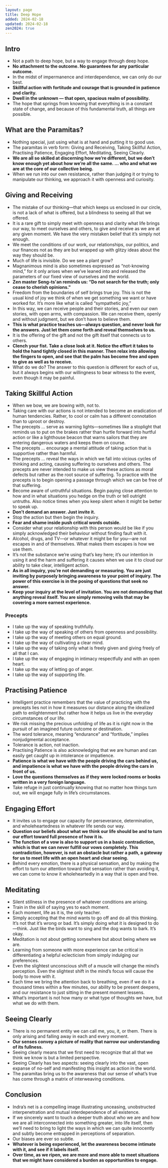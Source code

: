 ```yaml
---
layout: page
title: Deep Hope
added: 2024-02-18
updated: 2024-02-18
zen2024: true
---
```


## Intro

- Not a path to deep hope, but a way to engage through deep hope.
- **No attachment to the outcome. No guarantees for any particular outcome.**
- In the midst of impermanence and interdependence, we can only do our best.
- **Skillful action with fortitude and courage that is grounded in patience and clarity.**
- **Dwell in the unknown — that open, spacious realm of possibility.**
- The hope that springs from knowing that everything is in a constant state of change, and because of this fundamental truth, all things are possible.

## What are the Paramitas?

- Nothing special, just using what is at hand and putting it to good use.
- The paramitas in verb form: Giving and Receiving, Taking Skillful Action, Practising Patience, Engaging Effort, Meditating, Seeing Clearly.
- **We are all so skilled at discerning how we’re different, but we don’t know enough yet about how we’re all the same. ... who and what we are at the core of our collective being.**
- When we run into our own resistance, rather than judging it or trying to manipulate our thinking, we approach it with openness and curiosity.

## Giving and Receiving

- The mistake of our thinking—that which keeps us enclosed in our circle, is not a lack of what is offered, but a blindness to seeing all that we offered.
- It is a rare gift to simply meet with openness and clarity what life brings our way, to meet ourselves and others, to give and receive as we are at any given moment. We have the very mistaken belief that it’s simply not enough.
- We meet the conditions of our work, our relationships, our politics, and our finances not as they are but wrapped up with glitzy ideas about the way they should be.
- Much of life is invisible. Do we see a plant grow?
- Magnanimous mind is also sometimes expressed as “not-knowing mind,” for it only arises when we’ve leaned into and released the parameters of our fixed view of ourselves and the world.
- **Zen master Seng-ts'an reminds us: “Do not search for the truth; only cease to cherish opinions."**
- Freedom from the boundaries of self brings true joy. This is not the usual kind of joy we think of when we get something we want or have worked for. It’s more like what is called “sympathetic joy,”
- In this way, we can receive people and their stories, and even our own stories, with open arms, with compassion. We can receive them, openly and without judgment, but we don’t have to believe them.
- **This is what practice teaches us—always question, and never look for the answers. Just let them come forth and reveal themselves to us.**
- It is the offering of the gift and not the gift itself that connects us to others.
- **Clench your fist. Take a close look at it. Notice the effort it takes to hold the hand tightly closed in this manner. Then relax into allowing the fingers to open, and see that the palm has become free and open to give as well as to receive.**
- What do we do? The answer to this question is different for each of us, but it always begins with our willingness to bear witness to the event, even though it may be painful.

## Taking Skillful Action
  
- When we bow, we are bowing with, not to.
- Taking care with our actions is not intended to become an eradication of human tendencies. Rather, to cool or calm has a different connotation than to uproot or destroy.
- The precepts ... serve as warning lights—sometimes like a stoplight that reminds us to put on the brakes rather than hurtle forward into hurtful action or like a lighthouse beacon that warns sailors that they are entering dangerous waters and keeps them on course.
- The precepts ... encourage a mental attitude of taking action that is supportive rather than harmful.
- The precepts ... reveal the ways in which we fall into vicious cycles of thinking and acting, causing suffering to ourselves and others. The precepts are never intended to make us view these actions as moral defects but rather as the root source of suffering. To practice with the precepts is to begin opening a passage through which we can be free of that suffering.
- Become aware of untruthful situations. Begin paying close attention to how and in what situations you hedge on the truth or tell outright untruths. Also notice times when you keep silent when it might be better to speak up.
- **Don’t demand an answer. Just invite it.**
- Stop the action but then begin the inquiry.
- **Fear and shame inside push critical words outside.**
- Consider what your relationship with this person would be like if you simply acknowledged their behaviour without finding fault with it.
- Alcohol, drugs, and TV—or whatever it might be for you—are not escapes in and of themselves. What makes them escapes is how we use them.
- It’s not the substance we’re using that’s key here; it’s our intention in using it and the harm and suffering it causes when we use it to cloud our ability to take clear, intelligent action.
- **As in all inquiry, you’re not demanding or measuring. You are just inviting by purposely bringing awareness to your point of inquiry. The power of this exercise is in the posing of questions that seek no answer.**
- **Keep your inquiry at the level of invitation. You are not demanding that anything reveal itself. You are simply removing veils that may be covering a more earnest experience.**


### Precepts  

- I take up the way of speaking truthfully.
- I take up the way of speaking of others from openness and possibility.
- I take up the way of meeting others on equal ground.
- I take up the way of cultivating a clear mind.
- I take up the way of taking only what is freely given and giving freely of all that I can.
- I take up the way of engaging in intimacy respectfully and with an open heart.
- I take up the way of letting go of anger.
- I take up the way of supporting life.

## Practising Patience

- Intelligent practice remembers that the value of practicing with the precepts lies not in how it measures our distance along the idealized path to enlightenment but rather how it helps us live in the everyday circumstances of our life.
- We risk missing the precious unfolding of life as it is right now in the pursuit of an imagined future outcome or destination.
- The word tolerance, meaning “endurance” and “fortitude,” implies nonjudgmental acceptance.
- Tolerance is action, not inaction.
- Practising Patience is also acknowledging that we are human and can easily get caught up in intolerance or impatience.
- **Patience is what we have with the people driving the cars behind us, and impatience is what we have with the people driving the cars in front of us.**
- **Love the questions themselves as if they were locked rooms or books written in a very foreign language.**
- Take refuge in just continually knowing that no matter how things turn out, we will engage fully in life’s circumstances.

## Engaging Effort

- It invites us to engage our capacity for perseverance, determination, and wholeheartedness in whatever life sends our way.
- **Question our beliefs about what we think our life should be and to turn our effort toward full presence of how it is.**
- **The function of a vow is also to support us in a basic contradiction, which is that we can never fulfill our vows completely. This contradiction, however, is not an obstacle but rather a path, a gateway for us to meet life with an open heart and clear seeing.**
- Behind every emotion, there is a physical sensation, and by making the effort to turn our attention toward that sensation rather than avoiding it, we can come to know it wholeheartedly in a way that is open and free.

## Meditating

- Silent stillness in the presence of whatever conditions are arising.
- Train in the skill of saying yes to each moment.
- Each moment, life as it is, the only teacher.
- Simply accepting that the mind wants to go off and do all this thinking. It’s not that it’s wrong or bad. It’s simply doing what it is designed to do—think. Just like the birds want to sing and the dog wants to bark. It’s okay.
- Meditation is not about getting somewhere but about being where we are.
- Learning from someone with more experience can be critical in differentiating a helpful eclecticism from simply indulging our preferences.
- Even the slightest unconscious shift of a muscle will change the mind’s perception. Even the slightest shift in the mind’s focus will cause the body to move with it.
- Each time we bring the attention back to breathing, even if we do it a thousand times within a few minutes, our ability to be present deepens, and our resistance to just sitting in the present moment lessens.
- What’s important is not how many or what type of thoughts we have, but what we do with them.

## Seeing Clearly

- There is no permanent entity we can call me, you, it, or them. There is only arising and falling away in each and every moment.
- **Our senses convey a picture of reality that narrow our understanding of its fullness.**
- Seeing clearly means that we first need to recognize that all that we think we know is but a limited perspective.
- Seeing Clearly has two aspects: seeing clearly into the vast, open expanse of no-self and manifesting this insight as action in the world.
- The paramitas bring us to the awareness that our sense of what’s true has come through a matrix of interweaving conditions.

## Conclusion
  
- Indra’s net is a compelling image illustrating unceasing, unobstructed interpenetration and mutual interdependence of all existence.
- If we sincerely want to touch a deeper truth about who we are and how we are all interconnected into something greater, into life itself, then we’ll need to bring to light the ways in which we can quite innocently and subtly become entrapped in perceptions of separation.
- Our biases are ever so subtle.
- **Whatever is being experienced, let the awareness become intimate with it, and see if it labels itself.**
- **Over time, as we ripen, we are more and more able to meet situations that we might have considered a burden as opportunities to engage.**
